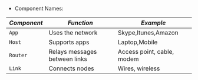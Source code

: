 - Component Names:

*Component* | *Function* | *Example*
--- | --- | ---
`App` | Uses the network | Skype,Itunes,Amazon
`Host` | Supports apps | Laptop,Mobile
`Router` | Relays messages between links | Access point, cable, modem
`Link` | Connects nodes | Wires, wireless
